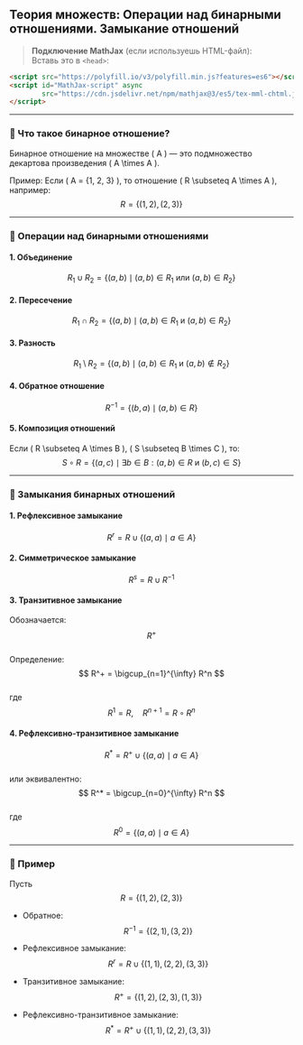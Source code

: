 ## Теория множеств: Операции над бинарными отношениями. Замыкание отношений

> **Подключение MathJax** (если используешь HTML-файл):  
Вставь это в `<head>`:
```html
<script src="https://polyfill.io/v3/polyfill.min.js?features=es6"></script>
<script id="MathJax-script" async
        src="https://cdn.jsdelivr.net/npm/mathjax@3/es5/tex-mml-chtml.js">
</script>
```

---

### 🔹 Что такое бинарное отношение?

Бинарное отношение на множестве \( A \) — это подмножество декартова произведения \( A \times A \).

Пример:
Если \( A = \{1, 2, 3\} \), то отношение \( R \subseteq A \times A \), например:
$$ R = \{(1, 2), (2, 3)\} $$

---

### 🔹 Операции над бинарными отношениями

#### 1. Объединение
$$ R_1 \cup R_2 = \{(a, b) \mid (a, b) \in R_1 \text{ или } (a, b) \in R_2\} $$

#### 2. Пересечение
$$ R_1 \cap R_2 = \{(a, b) \mid (a, b) \in R_1 \text{ и } (a, b) \in R_2\} $$

#### 3. Разность
$$ R_1 \setminus R_2 = \{(a, b) \mid (a, b) \in R_1 \text{ и } (a, b) \notin R_2\} $$

#### 4. Обратное отношение
$$ R^{-1} = \{(b, a) \mid (a, b) \in R\} $$

#### 5. Композиция отношений
Если \( R \subseteq A \times B \), \( S \subseteq B \times C \), то:
$$ S \circ R = \{(a, c) \mid \exists b \in B: (a, b) \in R \text{ и } (b, c) \in S\} $$

---

### 🔹 Замыкания бинарных отношений

#### 1. Рефлексивное замыкание
$$ R^r = R \cup \{(a, a) \mid a \in A\} $$

#### 2. Симметрическое замыкание
$$ R^s = R \cup R^{-1} $$

#### 3. Транзитивное замыкание
Обозначается:
$$ R^+ $$  
Определение:
$$ R^+ = \bigcup_{n=1}^{\infty} R^n $$  
где  
$$ R^1 = R, \quad R^{n+1} = R \circ R^n $$

#### 4. Рефлексивно-транзитивное замыкание
$$ R^* = R^+ \cup \{(a, a) \mid a \in A\} $$  
или эквивалентно:
$$ R^* = \bigcup_{n=0}^{\infty} R^n $$  
где  
$$ R^0 = \{(a, a) \mid a \in A\} $$

---

### 🔹 Пример

Пусть  
$$ R = \{(1, 2), (2, 3)\} $$

- Обратное:  
  $$ R^{-1} = \{(2, 1), (3, 2)\} $$

- Рефлексивное замыкание:  
  $$ R^r = R \cup \{(1, 1), (2, 2), (3, 3)\} $$

- Транзитивное замыкание:  
  $$ R^+ = \{(1, 2), (2, 3), (1, 3)\} $$

- Рефлексивно-транзитивное замыкание:  
  $$ R^* = R^+ \cup \{(1, 1), (2, 2), (3, 3)\} $$

